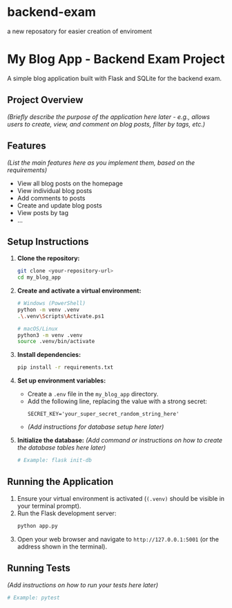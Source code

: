 # backend-exam

a new reposatory for easier creation of enviroment

# My Blog App - Backend Exam Project

A simple blog application built with Flask and SQLite for the backend exam.

## Project Overview

_(Briefly describe the purpose of the application here later - e.g., allows users to create, view, and comment on blog posts, filter by tags, etc.)_

## Features

_(List the main features here as you implement them, based on the requirements)_

- View all blog posts on the homepage
- View individual blog posts
- Add comments to posts
- Create and update blog posts
- View posts by tag
- ...

## Setup Instructions

1.  **Clone the repository:**
    ```bash
    git clone <your-repository-url>
    cd my_blog_app
    ```
2.  **Create and activate a virtual environment:**

    ```bash
    # Windows (PowerShell)
    python -m venv .venv
    .\.venv\Scripts\Activate.ps1

    # macOS/Linux
    python3 -m venv .venv
    source .venv/bin/activate
    ```

3.  **Install dependencies:**
    ```bash
    pip install -r requirements.txt
    ```
4.  **Set up environment variables:**

    - Create a `.env` file in the `my_blog_app` directory.
    - Add the following line, replacing the value with a strong secret:
      ```dotenv
      SECRET_KEY='your_super_secret_random_string_here'
      ```
    - _(Add instructions for database setup here later)_

5.  **Initialize the database:**
    _(Add command or instructions on how to create the database tables here later)_
    ```bash
    # Example: flask init-db
    ```

## Running the Application

1.  Ensure your virtual environment is activated (`(.venv)` should be visible in your terminal prompt).
2.  Run the Flask development server:
    ```bash
    python app.py
    ```
3.  Open your web browser and navigate to `http://127.0.0.1:5001` (or the address shown in the terminal).

## Running Tests

_(Add instructions on how to run your tests here later)_

```bash
# Example: pytest
```
